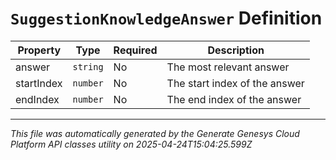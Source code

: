 # `SuggestionKnowledgeAnswer` Definition

| Property | Type | Required | Description |
|----------|------|----------|-------------|
| answer | `string` | No | The most relevant answer |
| startIndex | `number` | No | The start index of the answer |
| endIndex | `number` | No | The end index of the answer |

---

*This file was automatically generated by the Generate Genesys Cloud Platform API classes utility on 2025-04-24T15:04:25.599Z*